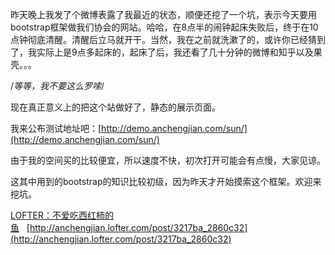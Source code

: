 昨天晚上我发了个微博表露了我最近的状态，顺便还挖了一个坑，表示今天要用bootstrap框架做我们协会的网站。哈哈，在8点半的闹钟起床失败后，终于在10点钟彻底清醒。清醒后立马就开干。当然，我在之前就洗漱了的，或许你已经猜到了，我实际上是9点多起床的，起床了后，我还看了几十分钟的微博和知乎以及果壳。。。

/*等等，我不要这么罗嗦*/

现在真正意义上的把这个站做好了，静态的展示页面。

我来公布测试地址吧：[http://demo.anchengjian.com/sun/](http://demo.anchengjian.com/sun/)

由于我的空间买的比较便宜，所以速度不快，初次打开可能会有点慢，大家见谅。

这其中用到的bootstrap的知识比较初级，因为昨天才开始摸索这个框架。欢迎来挖坑。

[LOFTER：不爱吃西红柿的鱼](http://anchengjian.lofter.com)&nbsp;&nbsp;&nbsp;[http://anchengjian.lofter.com/post/3217ba_2860c32](http://anchengjian.lofter.com/post/3217ba_2860c32)